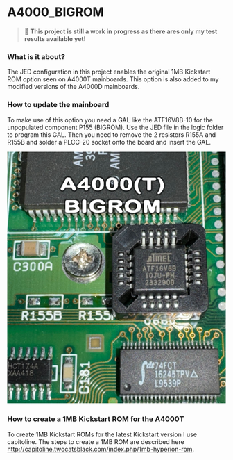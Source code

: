 # A4000_BIGROM
>:red_circle:  **This project is still a work in progress as there ares only my test results available yet!**

### What is it about?
The JED configuration in this project enables the original 1MB Kickstart ROM option seen on A4000T mainboards.
This option is also added to my modified versions of the A4000D mainboards.

### How to update the mainboard

To make use of this option you need a GAL like the ATF16V8B-10 for the unpopulated component P155 (BIGROM).
Use the JED file in the logic folder to program this GAL.
Then you need to remove the 2 resistors R155A and R155B and solder a PLCC-20 socket onto the board and insert the GAL.

![Amiga4000T_BIGROM](assets/Amiga4000T_BIGROM.jpg "Amiga4000T_BIGROM")

### How to create a 1MB Kickstart ROM for the A4000T

To create 1MB Kickstart ROMs for the latest Kickstart version I use capitoline. The steps to create a 1MB ROM are described here http://capitoline.twocatsblack.com/index.php/1mb-hyperion-rom.
